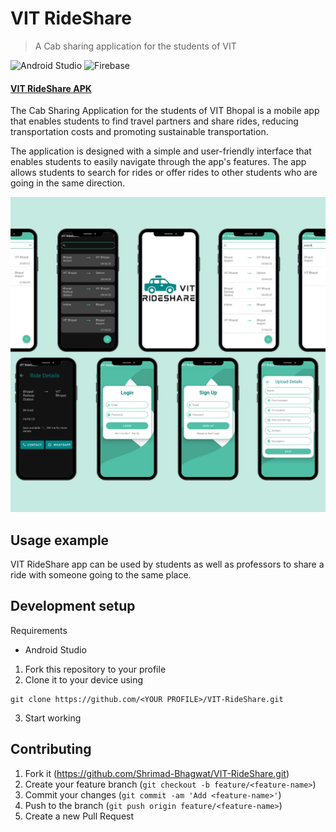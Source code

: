 # VIT RideShare
> A Cab sharing application for the students of VIT

![Android Studio](https://img.shields.io/badge/Android%20Studio-3DDC84.svg?style=for-the-badge&logo=android-studio&logoColor=white) ![Firebase](https://img.shields.io/badge/firebase-%23039BE5.svg?style=for-the-badge&logo=firebase)

#### [VIT RideShare APK](https://github.com/Shrimad-Bhagwat/VIT-RideShare/releases/download/v1.0.0/vit-rideshare-v1.0.0.apk)

The Cab Sharing Application for the students of VIT Bhopal is a mobile app that enables students to find travel partners and share rides, reducing transportation costs and promoting sustainable transportation.

The application is designed with a simple and user-friendly interface that enables students to easily navigate through the app's features. The app allows students to search for rides or offer rides to other students who are going in the same direction.

![](./images/vit-rideshare-mockup-1.png)

## Usage example

VIT RideShare app can be used by students as well as professors to share a ride with someone going to the same place.

## Development setup

Requirements 
- Android Studio 

1. Fork this repository to your profile
2. Clone it to your device using

```
git clone https://github.com/<YOUR PROFILE>/VIT-RideShare.git
```
3. Start working 


## Contributing

1. Fork it (<https://github.com/Shrimad-Bhagwat/VIT-RideShare.git>)
2. Create your feature branch (`git checkout -b feature/<feature-name>`)
3. Commit your changes (`git commit -am 'Add <feature-name>'`)
4. Push to the branch (`git push origin feature/<feature-name>`)
5. Create a new Pull Request

